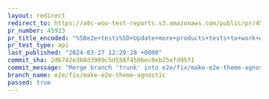 ```yaml
---
layout: redirect
redirect_to: https://a8c-woo-test-reports.s3.amazonaws.com/public/pr/45923/api/index.html
pr_number: 45923
pr_title_encoded: "%5Be2e+tests%5D+Update+more+products+tests+to+work+with+blocks+themes"
pr_test_type: api
last_published: "2024-03-27 12:29:28 +0000"
commit_sha: 2d6742e368d3909c5d558f4586ec0eb25efd95f1
commit_message: "Merge branch 'trunk' into e2e/fix/make-e2e-theme-agnostic"
branch_name: e2e/fix/make-e2e-theme-agnostic
passed: true
---
```

